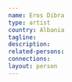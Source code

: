 ```yaml
---
name: Eros Dibra
type: artist
country: Albania
tagline:
description:
related-persons:
connections:
layout: person
---
```

